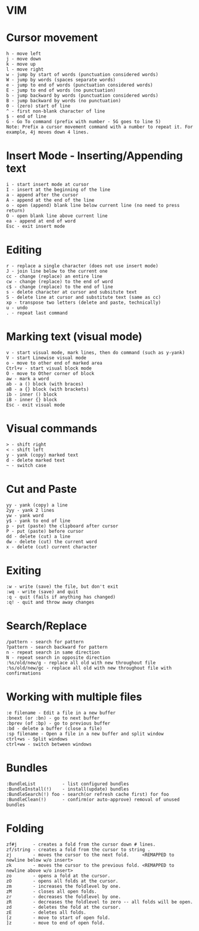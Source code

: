 VIM
===

Cursor movement
===============

    h - move left
    j - move down
    k - move up
    l - move right
    w - jump by start of words (punctuation considered words)
    W - jump by words (spaces separate words)
    e - jump to end of words (punctuation considered words)
    E - jump to end of words (no punctuation)
    b - jump backward by words (punctuation considered words)
    B - jump backward by words (no punctuation)
    0 - (zero) start of line
    ^ - first non-blank character of line
    $ - end of line
    G - Go To command (prefix with number - 5G goes to line 5)
    Note: Prefix a cursor movement command with a number to repeat it. For example, 4j moves down 4 lines.


Insert Mode - Inserting/Appending text
======================================

    i - start insert mode at cursor
    I - insert at the beginning of the line
    a - append after the cursor
    A - append at the end of the line
    o - open (append) blank line below current line (no need to press return)
    O - open blank line above current line
    ea - append at end of word
    Esc - exit insert mode


Editing
=======

    r - replace a single character (does not use insert mode)
    J - join line below to the current one
    cc - change (replace) an entire line
    cw - change (replace) to the end of word
    c$ - change (replace) to the end of line
    s - delete character at cursor and subsitute text
    S - delete line at cursor and substitute text (same as cc)
    xp - transpose two letters (delete and paste, technically)
    u - undo
    . - repeat last command


Marking text (visual mode)
==========================

    v - start visual mode, mark lines, then do command (such as y-yank)
    V - start Linewise visual mode
    o - move to other end of marked area
    Ctrl+v - start visual block mode
    O - move to Other corner of block
    aw - mark a word
    ab - a () block (with braces)
    aB - a {} block (with brackets)
    ib - inner () block
    iB - inner {} block
    Esc - exit visual mode


Visual commands
===============

    > - shift right
    < - shift left
    y - yank (copy) marked text
    d - delete marked text
    ~ - switch case


Cut and Paste
=============

    yy - yank (copy) a line
    2yy - yank 2 lines
    yw - yank word
    y$ - yank to end of line
    p - put (paste) the clipboard after cursor
    P - put (paste) before cursor
    dd - delete (cut) a line
    dw - delete (cut) the current word
    x - delete (cut) current character


Exiting
=======

    :w - write (save) the file, but don't exit
    :wq - write (save) and quit
    :q - quit (fails if anything has changed)
    :q! - quit and throw away changes


Search/Replace
==============

    /pattern - search for pattern
    ?pattern - search backward for pattern
    n - repeat search in same direction
    N - repeat search in opposite direction
    :%s/old/new/g - replace all old with new throughout file
    :%s/old/new/gc - replace all old with new throughout file with confirmations


Working with multiple files
===========================

    :e filename - Edit a file in a new buffer
    :bnext (or :bn) - go to next buffer
    :bprev (of :bp) - go to previous buffer
    :bd - delete a buffer (close a file)
    :sp filename - Open a file in a new buffer and split window
    ctrl+ws - Split windows
    ctrl+ww - switch between windows


Bundles
=======

    :BundleList          - list configured bundles
    :BundleInstall(!)    - install(update) bundles
    :BundleSearch(!) foo - search(or refresh cache first) for foo
    :BundleClean(!)      - confirm(or auto-approve) removal of unused bundles

Folding
=======

    zf#j      - creates a fold from the cursor down # lines.
    zf/string - creates a fold from the cursor to string .
    zj        - moves the cursor to the next fold.     <REMAPPED to newline below w/o insert>
    zk        - moves the cursor to the previous fold. <REMAPPED to newline above w/o insert>
    zo        - opens a fold at the cursor.
    zO        - opens all folds at the cursor.
    zm        - increases the foldlevel by one.
    zM        - closes all open folds.
    zr        - decreases the foldlevel by one.
    zR        - decreases the foldlevel to zero -- all folds will be open.
    zd        - deletes the fold at the cursor.
    zE        - deletes all folds.
    [z        - move to start of open fold.
    ]z        - move to end of open fold.

